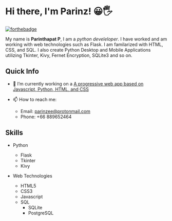 
# Hi there, I'm Parinz! 😀🖐
[![forthebadge](https://forthebadge.com/images/badges/powered-by-electricity.svg)](https://forthebadge.com)

My name is **Parinthapat P**, I am a *python develeloper*. I have worked and am working with web technologies such as Flask. I am familarized with HTML, CSS, and SQL. I also create Python Desktop and Mobile Applications utilizing Tkinter, Kivy, Fernet Encryption, SQLite3 and so on.

## Quick Info
- 🔭 I’m currently working on a <a href='https://github.com/Parinz?tab=projects'>A progressive web app based on Javascript, Python, HTML, and CSS</a>

- 📫 How to reach me: 
  - Email: parinzee@protonmail.com
  - Phone: +66 889652464
  
## Skills
+ Python
  + Flask
  + Tkinter
  + Kivy


+ Web Technologies
  + HTML5
  + CSS3
  + Javascript
  + SQL
    + SQLite
    + PostgreSQL
  
